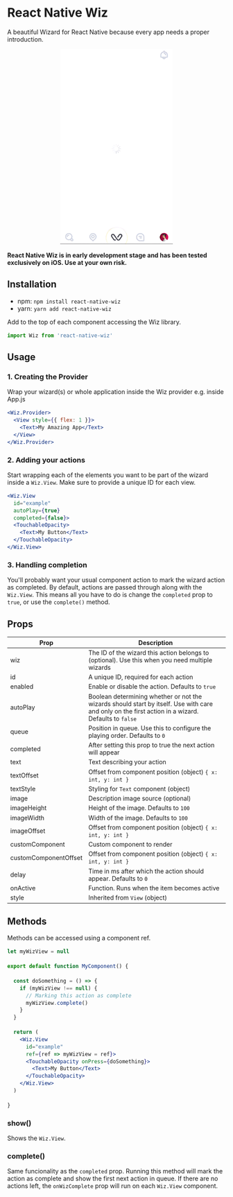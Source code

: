 # React Native Wiz
A beautiful Wizard for React Native because every app needs a proper introduction.

<p align="center">
	<img width="260" height="450" src="example/wiz.gif">
</p>

**React Native Wiz is in early development stage and has been tested exclusively on iOS. Use at your own risk.**

Installation
--- 
* npm: `npm install react-native-wiz`
* yarn: `yarn add react-native-wiz`

Add to the top of each component accessing the Wiz library.

```jsx
import Wiz from 'react-native-wiz'
```
 
Usage
---

### 1. Creating the Provider
Wrap your wizard(s) or whole application inside the Wiz provider e.g. inside App.js
```jsx
<Wiz.Provider>
  <View style={{ flex: 1 }}>
    <Text>My Amazing App</Text>
  </View>
</Wiz.Provider>
```

### 2. Adding your actions
Start wrapping each of the elements you want to be part of the wizard inside a `Wiz.View`. Make sure to provide a unique ID for each view.
```jsx
<Wiz.View
  id="example"
  autoPlay={true}
  completed={false}>
  <TouchableOpacity>
    <Text>My Button</Text>
  </TouchableOpacity>
</Wiz.View>
```

### 3. Handling completion
You'll probably want your usual component action to mark the wizard action as completed. By default, actions are passed through along with the `Wiz.View`. This means all you have to do is change the `completed` prop to `true`, or use the `complete()` method.

Props
---

Prop          | Description   |
------------- | ------------- |
wiz           | The ID of the wizard this action belongs to (optional). Use this when you need multiple wizards
id            | A unique ID, required for each action
enabled       | Enable or disable the action. Defaults to `true`
autoPlay      | Boolean determining whether or not the wizards should start by itself. Use with care and only on the first action in a wizard. Defaults to `false`
queue         | Position in queue. Use this to configure the playing order. Defaults to `0`
completed     | After setting this prop to true the next action will appear
text          | Text describing your action
textOffset    | Offset from component position (object) `{ x: int, y: int }`
textStyle     | Styling for `Text` component (object)
image         | Description image source (optional)
imageHeight   | Height of the image. Defaults to `100`
imageWidth    | Width of the image. Defaults to `100`
imageOffset   | Offset from component position (object) `{ x: int, y: int }`
customComponent | Custom component to render
customComponentOffset | Offset from component position (object) `{ x: int, y: int }`
delay         | Time in ms after which the action should appear. Defaults to `0`
onActive      | Function. Runs when the item becomes active
style         | Inherited from `View` (object)

Methods
---

Methods can be accessed using a component ref.

```jsx
let myWizView = null

export default function MyComponent() {

  const doSomething = () => {
    if (myWizView !== null) {
      // Marking this action as complete
      myWizView.complete()
    }
  }

  return (
    <Wiz.View  
      id="example"
      ref={ref => myWizView = ref}>
      <TouchableOpacity onPress={doSomething}>
        <Text>My Button</Text>
      </TouchableOpacity>
    </Wiz.View>
  )

}
```

### show()
Shows the `Wiz.View`.

### complete()
Same funcionality as the `completed` prop. Running this method will mark the action as complete and show the first next action in queue. If there are no actions left, the `onWizComplete` prop will run on each `Wiz.View` component.
